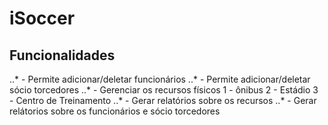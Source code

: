 # iSoccer

## Funcionalidades
..* - Permite adicionar/deletar funcionários
..* - Permite adicionar/deletar sócio torcedores
..* - Gerenciar os recursos físicos
  1 - ônibus
  2 - Estádio
  3 - Centro de Treinamento
..* - Gerar relatórios sobre os recursos
..* - Gerar relátorios sobre os funcionários e sócio torcedores
